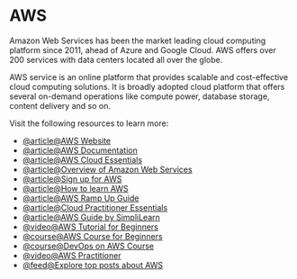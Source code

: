 # AWS

Amazon Web Services has been the market leading cloud computing platform since 2011, ahead of Azure and Google Cloud. AWS offers over 200 services with data centers located all over the globe.

AWS service is an online platform that provides scalable and cost-effective cloud computing solutions. It is broadly adopted cloud platform that offers several on-demand operations like compute power, database storage, content delivery and so on.

Visit the following resources to learn more:

- [@article@AWS Website](https://aws.amazon.com/)
- [@article@AWS Documentation](https://docs.aws.amazon.com/)
- [@article@AWS Cloud Essentials](https://aws.amazon.com/getting-started/cloud-essentials/)
- [@article@Overview of Amazon Web Services](https://docs.aws.amazon.com/whitepapers/latest/aws-overview/introduction.html)
- [@article@Sign up for AWS](https://portal.aws.amazon.com/billing/signup)
- [@article@How to learn AWS](https://cs.fyi/guide/how-to-learn-aws/)
- [@article@AWS Ramp Up Guide](https://d1.awsstatic.com/training-and-certification/ramp-up_guides/Ramp-Up_Guide_CloudPractitioner.pdf)
- [@article@Cloud Practitioner Essentials](https://explore.skillbuilder.aws/learn/course/external/view/elearning/134/aws-cloud-practitioner-essentials)
- [@article@AWS Guide by SimpliLearn](https://www.simplilearn.com/tutorials/aws-tutorial/what-is-aws)
- [@video@AWS Tutorial for Beginners](https://www.youtube.com/watch?v=k1RI5locZE4\&t=129s)
- [@course@AWS Course for Beginners](https://www.coursera.org/learn/aws-cloud-technical-essentials?specialization=aws-devops)
- [@course@DevOps on AWS Course ](https://www.coursera.org/specializations/aws-devops?#courses)
- [@video@AWS Practitioner ](https://youtu.be/SOTamWNgDKc)
- [@feed@Explore top posts about AWS](https://app.daily.dev/tags/aws?ref=roadmapsh)
